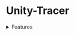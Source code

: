 # Unity-Tracer

<details><summary>Features</summary>
    <p>

- [x] SBVH(CPU Build,GPU Traversal)
	</p>
</details>